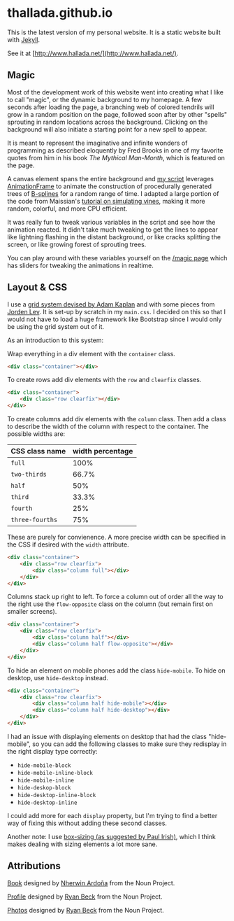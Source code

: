 thallada.github.io
==================

This is the latest version of my personal website. It is a static website built
with [Jekyll](http://jekyllrb.com/).

See it at [http://www.hallada.net/](http://www.hallada.net/).

## Magic

Most of the development work of this website went into creating what I like to
call "magic", or the dynamic background to my homepage. A few seconds after
loading the page, a branching web of colored tendrils will grow in a random
position on the page, followed soon after by other "spells" sprouting in random
locations across the background. Clicking on the background will also initiate a
starting point for a new spell to appear.

It is meant to represent the imaginative and infinite wonders of programming as
described eloquently by Fred Brooks in one of my favorite quotes from him in
his book *The Mythical Man-Month*, which is featured on the page.

A canvas element spans the entire background and [my script](js/magic.js)
leverages [AnimationFrame](https://github.com/kof/animationFrame) to animate
the construction of procedurally generated trees of
[B-splines](http://en.wikipedia.org/wiki/B-spline) for a random range of time.
I adapted a large portion of the code from Maissian's [tutorial on simulating
vines](http://www.maissan.net/articles/simulating-vines), making it more
random, colorful, and more CPU efficient.

It was really fun to tweak various variables in the script and see how the
animation reacted. It didn't take much tweaking to get the lines to appear like
lightning flashing in the distant background, or like cracks splitting the
screen, or like growing forest of sprouting trees.

You can play around with these variables yourself on the [/magic
page](http://www.hallada.net/magic) which has sliders for tweaking the
animations in realtime.

## Layout & CSS

I use a [grid system devised by Adam Kaplan](http://www.adamkaplan.me/grid/) and
with some pieces from [Jorden Lev](http://jordanlev.github.io/grid/). It is
set-up by scratch in my `main.css`. I decided on this so that I would not have
to load a huge framework like Bootstrap since I would only be using the grid
system out of it.

As an introduction to this system:

Wrap everything in a div element with the `container` class.

```html
<div class="container"></div>
```

To create rows add div elements with the `row` and `clearfix` classes.

```html
<div class="container">
    <div class="row clearfix"></div>
</div>
```

To create columns add div elements with the `column` class. Then add a class
to describe the width of the column with respect to the container. The possible
widths are:

CSS class name  | width percentage
--------------- | ----------------
`full`          | 100%
`two-thirds`    | 66.7%
`half`          | 50%
`third`         | 33.3%
`fourth`        | 25%
`three-fourths` | 75%

These are purely for convienence. A more precise width can be specified in the
CSS if desired with the `width` attribute.

```html
<div class="container">
    <div class="row clearfix">
        <div class="column full"></div>
    </div>
</div>
```

Columns stack up right to left. To force a column out of order all the way to
the right use the `flow-opposite` class on the column (but remain first on
smaller screens).

```html
<div class="container">
    <div class="row clearfix">
        <div class="column half"></div>
        <div class="column half flow-opposite"></div>
    </div>
</div>
```

To hide an element on mobile phones add the class `hide-mobile`. To hide on
desktop, use `hide-desktop` instead.

```html
<div class="container">
    <div class="row clearfix">
        <div class="column half hide-mobile"></div>
        <div class="column half hide-desktop"></div>
    </div>
</div>
```

I had an issue with displaying elements on desktop that had the class
"hide-mobile", so you can add the following classes to make sure they redisplay
in the right display type correctly:

* `hide-mobile-block`
* `hide-mobile-inline-block`
* `hide-mobile-inline`
* `hide-deskop-block`
* `hide-desktop-inline-block`
* `hide-desktop-inline`

I could add more for each `display` property, but I'm trying to find a better
way of fixing this without adding these second classes.

Another note: I use [box-sizing (as suggested by Paul
Irish)](http://www.paulirish.com/2012/box-sizing-border-box-ftw/), which I think
makes dealing with sizing elements a lot more sane.

## Attributions

[Book](http://thenounproject.com/term/book/23611/) designed by [Nherwin
Ardoña](http://thenounproject.com/nherwinma) from the Noun Project.

[Profile](http://thenounproject.com/term/profile/20733/) designed by [Ryan
Beck](http://thenounproject.com/RyanBeck) from the Noun Project.

[Photos](http://thenounproject.com/term/photos/29898/) designed by [Ryan
Beck](http://thenounproject.com/RyanBeck) from the Noun Project.
